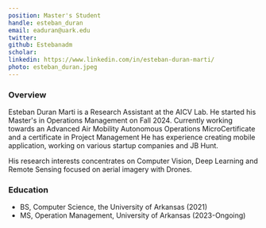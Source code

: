 ```yaml
---
position: Master's Student
handle: esteban_duran
email: eaduran@uark.edu
twitter:
github: Estebanadm
scholar: 
linkedin: https://www.linkedin.com/in/esteban-duran-marti/
photo: esteban_duran.jpeg
---
```


### Overview
Esteban Duran Marti is a Research Assistant at the AICV Lab. He started his Master's in Operations Management on Fall 2024. Currently working towards an Advanced Air Mobility Autonomous Operations MicroCertificate and a certificate in Project Management He has experience creating mobile application, working on various startup companies and JB Hunt.


His research interests concentrates on Computer Vision, Deep Learning and Remote Sensing focused on aerial imagery with Drones.

### Education
- BS, Computer Science, the University of Arkansas (2021)
- MS, Operation Management, University of Arkansas (2023-Ongoing)
